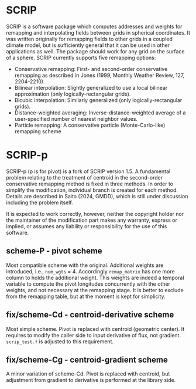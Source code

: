 # SCRIP
SCRIP is a software package which computes addresses and weights for remapping and interpolating fields between grids in 
spherical coordinates. It was written originally for remapping fields to other grids in a coupled climate model, but is 
sufficiently general that it can be used in other applications as well. The package should work for any grid on the surface 
of a sphere. SCRIP currently supports five remapping options:

* Conservative remapping: First- and second-order conservative remapping as described in Jones (1999, Monthly Weather Review, 127, 2204-2210).
* Bilinear interpolation: Slightly generalized to use a local bilinear approximation (only logically-rectangular grids).
* Bicubic interpolation: Similarly generalized (only logically-rectangular grids).
* Distance-weighted averaging: Inverse-distance-weighted average of a user-specified number of nearest neighbor values.
* Particle remapping: A conservative particle (Monte-Carlo-like) remapping scheme

# SCRIP-p
SCRIP-p (p is for pivot) is a fork of SCRIP version 1.5.
A fundamental problem relating to the treatment of centroid in the
second-order conservative remapping method is fixed in three methods.
In order to simplify the modification, individual branch is created
for each method.
Details are described in Saito (2024, GMDD), which is still under
discussion including the problem itself.

It is expected to work correctly, however, neither the copyright
holder nor the maintainer of the modification part makes any warranty,
express or implied, or assumes any liability or responsibility for the
use of this software.

## scheme-P - pivot scheme
Most compatible scheme with the original.
Additional weights are introduced, i.e., `num_wgts` = 4.
Accordingly `remap_matrix` has one more column to holds the additional
weight.  This weights are indeed a temporal variable to compute the
pivot longitudes concurrently with the other weights, and not
necessary at the remapping stage.  It is better to exclude from the
remapping table, but at the moment is kept for simplicity.

## fix/scheme-Cd - centroid-derivative scheme
Most simple scheme.  Pivot is replaced with centroid (geometric
center).  It requires to modify the caller side to input derivative of
flux, not gradient.  `scrip_test.f` is adjusted to this requirement.

## fix/scheme-Cg - centroid-gradient scheme
A minor variation of scheme-Cd.  Pivot is replaced with centroid, but
adjustment from gradient to derivative is performed at the library
side.
